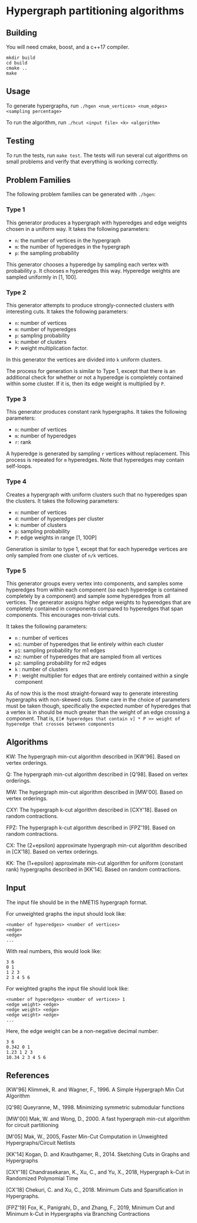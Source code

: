 # Hypergraph partitioning algorithms

## Building

You will need cmake, boost, and a c++17 compiler.

```
mkdir build
cd build
cmake ..
make
```

## Usage

To generate hypergraphs, run `./hgen <num_vertices> <num_edges> <sampling percentage>`

To run the algorithm, run `./hcut <input file> <k> <algorithm>`

## Testing

To run the tests, run `make test`. The tests will run several cut algorithms on small
problems and verify that everything is working correctly.

## Problem Families

The following problem families can be generated with `./hgen`:

### Type 1

This generator produces a hypergraph with hyperedges and edge weights chosen
in a uniform way. It takes the following parameters:
- `n`: the number of vertices in the hypergraph
- `m`: the number of hyperedges in the hypergraph
- `p`: the sampling probability

This generator chooses a hyperedge by sampling each vertex with probability `p`.
It chooses `m` hyperedges this way. Hyperedge weights are sampled uniformly in
[1, 100].

### Type 2

This generator attempts to produce strongly-connected clusters with interesting
cuts. It takes the following parameters:
- `n`: number of vertices
- `m`: number of hyperedges
- `p`: sampling probability
- `k`: number of clusters
- `P`: weight multiplication factor.

In this generator the vertices are divided into `k` uniform clusters.

The process for generation is similar to Type 1, except that there is an additional
check for whether or not a hyperedge is completely contained within some cluster.
If it is, then its edge weight is multiplied by `P`.

### Type 3

This generator produces constant rank hypergraphs. It takes the following parameters:
- `n`: number of vertices
- `m`: number of hyperedges
- `r`: rank

A hyperedge is generated by sampling `r` vertices without replacement. This process
is repeated for `m` hyperedges. Note that hyperedges may contain self-loops.

### Type 4

Creates a hypergraph with uniform clusters such that no hyperedges span the clusters.
It takes the following parameters:
- `n`: number of vertices
- `d`: number of hyperedges per cluster
- `k`: number of clusters
- `p`: sampling probability
- `P`: edge weights in range [1, 100P]

Generation is similar to type 1, except that for each hyperedge vertices are only
sampled from one cluster of `n/k` vertices.

### Type 5

This generator groups every vertex into components, and samples some hyperedges from within each component (so each
hyperedge is contained completely by a component) and sample some hyperedges from all vertices. The generator assigns
higher edge weights to hyperedges that are completely contained in components compared to hyperedges that span components.
This encourages non-trivial cuts.

It takes the following parameters:
- `n` : number of vertices
- `m1`: number of hyperedges that lie entirely within each cluster
- `p1`: sampling probability for m1 edges
- `m2`: number of hyperedges that are sampled from all vertices
- `p2`: sampling probability for m2 edges
- `k` : number of clusters
- `P` : weight multiplier for edges that are entirely contained within a single component

As of now this is the most straight-forward way to generate interesting hypergraphs with non-skewed cuts. Some care in
the choice of parameters must be taken though, specifically the expected number of hyperedges that a vertex is in should
be much greater than the weight of an edge crossing a component.
That is, `E[# hyperedges that contain v] * P >> weight of hyperedge that crosses between components`

## Algorithms

KW: The hypergraph min-cut algorithm described in [KW'96]. Based on vertex orderings.

Q: The hypergraph min-cut algorithm described in [Q'98]. Based on vertex orderings.

MW: The hypergraph min-cut algorithm described in [MW'00]. Based on vertex orderings.

CXY: The hypergraph k-cut algorithm described in [CXY'18]. Based on random contractions.

FPZ: The hypergraph k-cut algorithm described in [FPZ'19]. Based on random contractions.

CX: The (2+epsilon) approximate hypergraph min-cut algorithm described in [CX'18]. Based on vertex orderings.

KK: The (1+epsilon) approximate min-cut algorithm for uniform (constant rank) hypergraphs described in [KK'14]. Based on random contractions.

## Input

The input file should be in the hMETIS hypergraph format.

For unweighted graphs the input should look like:
```
<number of hyperedges> <number of vertices>
<edge>
<edge>
...
```

With real numbers, this would look like:
```
3 6
0 1
1 2 3
2 3 4 5 6
```

For weighted graphs the input file should look like:
```
<number of hyperedges> <number of vertices> 1
<edge weight> <edge>
<edge weight> <edge>
<edge weight> <edge>
...
```

Here, the edge weight can be a non-negative decimal number:
```
3 6
0.342 0 1
1.23 1 2 3
10.34 2 3 4 5 6
```

## References

[KW'96] Klimmek, R. and Wagner, F., 1996. A Simple Hypergraph Min Cut Algorithm

[Q'98] Queyranne, M., 1998. Minimizing symmetric submodular functions

[MW'00] Mak, W. and Wong, D., 2000. A fast hypergraph min-cut algorithm for circuit partitioning

[M'05] Mak, W., 2005, Faster Min-Cut Computation in Unweighted Hypergraphs/Circuit Netlists

[KK'14] Kogan, D. and Krauthgamer, R., 2014. Sketching Cuts in Graphs and Hypergraphs

[CXY'18] Chandrasekaran, K., Xu, C., and Yu, X., 2018, Hypergraph k-Cut in Randomized Polynomial Time

[CX'18] Chekuri, C. and Xu, C., 2018. Minimum Cuts and Sparsification in Hypergraphs.

[FPZ'19] Fox, K., Panigrahi, D., and Zhang, F., 2019, Minimum Cut and Minimum k-Cut in Hypergraphs via Branching Contractions
